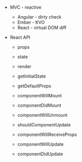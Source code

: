 * MVC - reactive
  * Angular - dirty check
  * Ember - KVO
  * React - virtual DOM diff

* React API
  * props
  * state
  * render

  * getInitialState
  * getDefaultProps
  * componentWillMount
  * componentDidMount
  * componentWillUnmount

  * shouldComponentUpdate
  * componentWillReceiveProps
  * componentWillUpdate
  * componentDidUpdate
